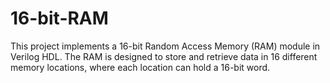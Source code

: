 # 16-bit-RAM
This project implements a 16-bit Random Access Memory (RAM) module in Verilog HDL. The RAM is designed to store and retrieve data in 16 different memory locations, where each location can hold a 16-bit word.
